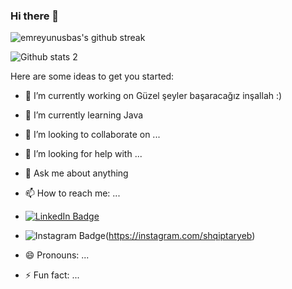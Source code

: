 ### Hi there 👋


![emreyunusbas's github streak](https://github-readme-streak-stats.herokuapp.com/?user=emreyunusbas&theme=blue-green)

![Github stats 2](https://github-readme-stats.vercel.app/api?username=emreyunusbas&show_icons=true&theme=radical)

Here are some ideas to get you started:

- 🔭 I’m currently working on Güzel şeyler başaracağız inşallah :)
- 🌱 I’m currently learning Java
- 👯 I’m looking to collaborate on ...
- 🤔 I’m looking for help with ...
- 💬 Ask me about anything
- 📫 How to reach me: ...
- [![LinkedIn Badge](https://img.shields.io/badge/-LinkedIn-0077B5?style=flat-quare&labelColor=0077B5&logo=linkedin&logoColor=white&link=https://www.linkedin.com/in/yunus-emre-ba%C5%9F/)](https://www.linkedin.com/in/yunus-emre-ba%C5%9F/)

- ![Instagram Badge](https://img.shields.io/badge/-Instagram-C13584?style=flat-quare&labelColor=C13584&logo=instagram&logoColor=white&link=https://instagram.com/shqiptaryeb)(https://instagram.com/shqiptaryeb)
- 😄 Pronouns: ...
- ⚡ Fun fact: ...
